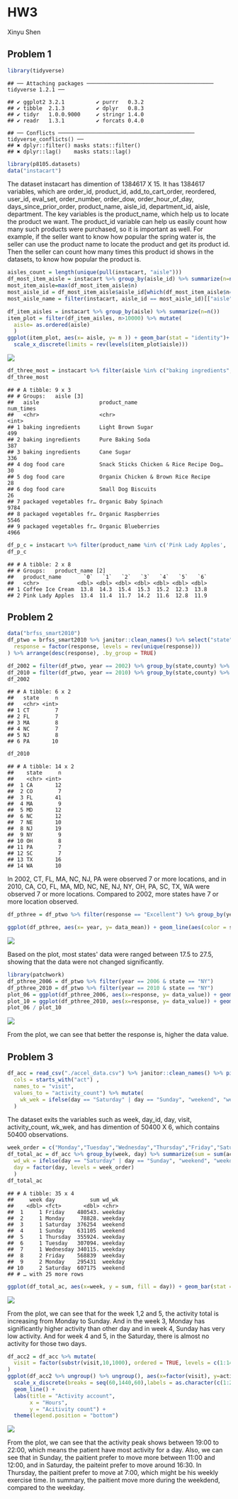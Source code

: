 HW3
================
Xinyu Shen

Problem 1
---------

``` r
library(tidyverse)
```

    ## ── Attaching packages ──────────────────────────────────────── tidyverse 1.2.1 ──

    ## ✔ ggplot2 3.2.1          ✔ purrr   0.3.2     
    ## ✔ tibble  2.1.3          ✔ dplyr   0.8.3     
    ## ✔ tidyr   1.0.0.9000     ✔ stringr 1.4.0     
    ## ✔ readr   1.3.1          ✔ forcats 0.4.0

    ## ── Conflicts ─────────────────────────────────────────── tidyverse_conflicts() ──
    ## ✖ dplyr::filter() masks stats::filter()
    ## ✖ dplyr::lag()    masks stats::lag()

``` r
library(p8105.datasets)
data("instacart")
```

The dataset instacart has dimention of 1384617 X 15. It has 1384617 variables, which are order\_id, product\_id, add\_to\_cart\_order, reordered, user\_id, eval\_set, order\_number, order\_dow, order\_hour\_of\_day, days\_since\_prior\_order, product\_name, aisle\_id, department\_id, aisle, department. The key variables is the product\_name, which help us to locate the product we want. The product\_id variable can help us easily count how many such products were purchased, so it is important as well. For example, if the seller want to know how popular the spring water is, the seller can use the product name to locate the product and get its product id. Then the seller can count how many times this product id shows in the datasets, to know how popular the product is.

``` r
aisles_count = length(unique(pull(instacart, "aisle")))
df_most_item_aisle = instacart %>% group_by(aisle_id) %>% summarize(n=n()) 
most_item_aisle=max(df_most_item_aisle$n)
most_aisle_id = df_most_item_aisle$aisle_id[which(df_most_item_aisle$n==max(most_item_aisle))]
most_aisle_name = filter(instacart, aisle_id == most_aisle_id)[["aisle"]][1]
```

``` r
df_item_aisles = instacart %>% group_by(aisle) %>% summarize(n=n()) 
item_plot = filter(df_item_aisles, n>10000) %>% mutate( 
  aisle= as.ordered(aisle)
  )
ggplot(item_plot, aes(x= aisle, y= n )) + geom_bar(stat = "identity")+ ylab("number in aisles") + coord_flip() +
  scale_x_discrete(limits = rev(levels(item_plot$aisle)))
```

![](p8105_hw3_xs2384_files/figure-markdown_github/unnamed-chunk-3-1.png)

``` r
df_three_most = instacart %>% filter(aisle %in% c("baking ingredients", "dog food care","packaged vegetables fruits")) %>% group_by(aisle, product_name) %>% summarize(num_times=n()) %>% arrange(-num_times, .by_group = TRUE) %>% top_n(3)
df_three_most
```

    ## # A tibble: 9 x 3
    ## # Groups:   aisle [3]
    ##   aisle                   product_name                            num_times
    ##   <chr>                   <chr>                                       <int>
    ## 1 baking ingredients      Light Brown Sugar                             499
    ## 2 baking ingredients      Pure Baking Soda                              387
    ## 3 baking ingredients      Cane Sugar                                    336
    ## 4 dog food care           Snack Sticks Chicken & Rice Recipe Dog…        30
    ## 5 dog food care           Organix Chicken & Brown Rice Recipe            28
    ## 6 dog food care           Small Dog Biscuits                             26
    ## 7 packaged vegetables fr… Organic Baby Spinach                         9784
    ## 8 packaged vegetables fr… Organic Raspberries                          5546
    ## 9 packaged vegetables fr… Organic Blueberries                          4966

``` r
df_p_c = instacart %>% filter(product_name %in% c('Pink Lady Apples', 'Coffee Ice Cream')) %>% select(product_name,order_dow, order_hour_of_day) %>% group_by(product_name, order_dow) %>% summarize(mean = mean(order_hour_of_day)) %>% pivot_wider(names_from = order_dow, values_from = mean) 
df_p_c
```

    ## # A tibble: 2 x 8
    ## # Groups:   product_name [2]
    ##   product_name       `0`   `1`   `2`   `3`   `4`   `5`   `6`
    ##   <chr>            <dbl> <dbl> <dbl> <dbl> <dbl> <dbl> <dbl>
    ## 1 Coffee Ice Cream  13.8  14.3  15.4  15.3  15.2  12.3  13.8
    ## 2 Pink Lady Apples  13.4  11.4  11.7  14.2  11.6  12.8  11.9

Problem 2
---------

``` r
data("brfss_smart2010") 
df_ptwo = brfss_smart2010 %>% janitor::clean_names() %>% select("state" = locationabbr, "county" = locationdesc, everything()) %>% filter(topic == "Overall Health") %>% mutate(
  response = factor(response, levels = rev(unique(response)))
) %>% arrange(desc(response), .by_group = TRUE)

df_2002 = filter(df_ptwo, year == 2002) %>% group_by(state,county) %>% summarize(obs_n = n()) %>% select(state,county) %>% ungroup() %>% group_by(state) %>% summarize(n=n())%>% filter(n >= 7)
df_2010 = filter(df_ptwo, year == 2010) %>% group_by(state,county) %>% summarize(obs_n = n()) %>% select(state,county) %>% ungroup() %>% group_by(state) %>% summarize(n=n())%>% filter(n >= 7)
df_2002
```

    ## # A tibble: 6 x 2
    ##   state     n
    ##   <chr> <int>
    ## 1 CT        7
    ## 2 FL        7
    ## 3 MA        8
    ## 4 NC        7
    ## 5 NJ        8
    ## 6 PA       10

``` r
df_2010
```

    ## # A tibble: 14 x 2
    ##    state     n
    ##    <chr> <int>
    ##  1 CA       12
    ##  2 CO        7
    ##  3 FL       41
    ##  4 MA        9
    ##  5 MD       12
    ##  6 NC       12
    ##  7 NE       10
    ##  8 NJ       19
    ##  9 NY        9
    ## 10 OH        8
    ## 11 PA        7
    ## 12 SC        7
    ## 13 TX       16
    ## 14 WA       10

In 2002, CT, FL, MA, NC, NJ, PA were observed 7 or more locations, and in 2010, CA, CO, FL, MA, MD, NC, NE, NJ, NY, OH, PA, SC, TX, WA were observed 7 or more locations. Compared to 2002, more states have 7 or more location observed.

``` r
df_pthree = df_ptwo %>% filter(response == "Excellent") %>% group_by(year, state) %>% summarize(data_mean = mean(data_value)) %>% ungroup()

ggplot(df_pthree, aes(x= year, y= data_mean)) + geom_line(aes(color = state))
```

![](p8105_hw3_xs2384_files/figure-markdown_github/unnamed-chunk-7-1.png)

Based on the plot, most states' data were ranged between 17.5 to 27.5, showing that the data were not changed significantly.

``` r
library(patchwork)
df_pthree_2006 = df_ptwo %>% filter(year == 2006 & state == "NY")
df_pthree_2010 = df_ptwo %>% filter(year == 2010 & state == "NY")
plot_06 = ggplot(df_pthree_2006, aes(x=response, y= data_value)) + geom_line(aes(color = county, group=county))+ggtitle("2006")
plot_10 = ggplot(df_pthree_2010, aes(x=response, y= data_value)) + geom_line(aes(color = county, group=county)) + ggtitle("2010")
plot_06 / plot_10
```

![](p8105_hw3_xs2384_files/figure-markdown_github/unnamed-chunk-8-1.png)

From the plot, we can see that better the response is, higher the data value.

Problem 3
---------

``` r
df_acc = read_csv("./accel_data.csv") %>% janitor::clean_names() %>% pivot_longer(
  cols = starts_with("act") ,
  names_to = "visit",
  values_to = "activity_count") %>% mutate(
    wk_wek = ifelse(day == "Saturday" | day == "Sunday", "weekend", "weekday")
  )
```

The dataset exits the variables such as week, day\_id, day, visit, activity\_count, wk\_wek, and has dimention of 50400 X 6, which contains 50400 observations.

``` r
week_order = c("Monday","Tuesday","Wednesday","Thursday","Friday","Saturday","Sunday")
df_total_ac = df_acc %>% group_by(week, day) %>% summarize(sum = sum(activity_count)) %>% ungroup() %>% mutate(
  wd_wk = ifelse(day == "Saturday" | day == "Sunday", "weekend", "weekday"),
  day = factor(day, levels = week_order)
  )
df_total_ac
```

    ## # A tibble: 35 x 4
    ##     week day           sum wd_wk  
    ##    <dbl> <fct>       <dbl> <chr>  
    ##  1     1 Friday    480543. weekday
    ##  2     1 Monday     78828. weekday
    ##  3     1 Saturday  376254  weekend
    ##  4     1 Sunday    631105  weekend
    ##  5     1 Thursday  355924. weekday
    ##  6     1 Tuesday   307094. weekday
    ##  7     1 Wednesday 340115. weekday
    ##  8     2 Friday    568839  weekday
    ##  9     2 Monday    295431  weekday
    ## 10     2 Saturday  607175  weekend
    ## # … with 25 more rows

``` r
ggplot(df_total_ac, aes(x=week, y = sum, fill = day)) + geom_bar(stat = 'identity', position = position_dodge())
```

![](p8105_hw3_xs2384_files/figure-markdown_github/unnamed-chunk-11-1.png)

From the plot, we can see that for the week 1,2 and 5, the activity total is increasing from Monday to Sunday. And in the week 3, Monday has significantly higher activity than other day and in week 4, Sunday has very low activity. And for week 4 and 5, in the Saturday, there is almost no activity for those two days.

``` r
df_acc2 = df_acc %>% mutate(
  visit = factor(substr(visit,10,1000), ordered = TRUE, levels = c(1:1440))
)
ggplot(df_acc2 %>% ungroup() %>% ungroup(), aes(x=factor(visit), y=activity_count, color = day)) +
  scale_x_discrete(breaks = seq(60,1440,60),labels = as.character(c(1:24))) +
  geom_line() +
  labs(title = "Activity account",
       x = "Hours",
       y = "Acitivity count") +
  theme(legend.position = "bottom")
```

![](p8105_hw3_xs2384_files/figure-markdown_github/unnamed-chunk-12-1.png)

From the plot, we can see that the activity peak shows between 19:00 to 22:00, which means the patient have most activity for a day. Also, we can see that in Sunday, the paitient prefer to move more between 11:00 and 12:00, and in Saturday, the paiteint prefer to move around 16:30. In Thursday, the paitient prefer to move at 7:00, which might be his weekly exercise time. In summary, the paitient move more during the weekdend, compared to the weekday.
